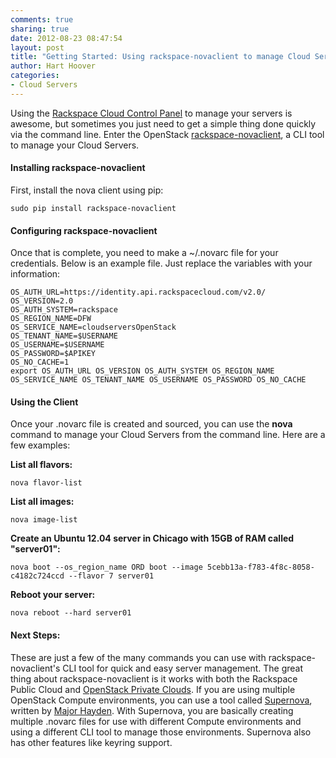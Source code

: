 ```yaml
---
comments: true
sharing: true
date: 2012-08-23 08:47:54
layout: post
title: "Getting Started: Using rackspace-novaclient to manage Cloud Servers"
author: Hart Hoover
categories:
- Cloud Servers
---
```


Using the [Rackspace Cloud Control Panel](http://www.rackspace.com/knowledge_center/article/introducing-the-next-generation-cloud-control-panel) to manage your servers is awesome, but sometimes you just need to get a simple thing done quickly via the command line. Enter the OpenStack [rackspace-novaclient](http://pypi.python.org/pypi/rackspace-novaclient/1.0), a CLI tool to manage your Cloud Servers.
<!-- more -->

#### Installing rackspace-novaclient


First, install the nova client using pip:

	sudo pip install rackspace-novaclient

#### Configuring rackspace-novaclient


Once that is complete, you need to make a ~/.novarc file for your credentials. Below is an example file. Just replace the variables with your information:

    
    OS_AUTH_URL=https://identity.api.rackspacecloud.com/v2.0/
    OS_VERSION=2.0
    OS_AUTH_SYSTEM=rackspace
    OS_REGION_NAME=DFW
    OS_SERVICE_NAME=cloudserversOpenStack
    OS_TENANT_NAME=$USERNAME
    OS_USERNAME=$USERNAME
    OS_PASSWORD=$APIKEY
    OS_NO_CACHE=1
    export OS_AUTH_URL OS_VERSION OS_AUTH_SYSTEM OS_REGION_NAME OS_SERVICE_NAME OS_TENANT_NAME OS_USERNAME OS_PASSWORD OS_NO_CACHE




#### Using the Client


Once your .novarc file is created and sourced, you can use the **nova** command to manage your Cloud Servers from the command line. Here are a few examples:

**List all flavors:**

	nova flavor-list

**List all images:**

	nova image-list

**Create an Ubuntu 12.04 server in Chicago with 15GB of RAM called "server01":**

	nova boot --os_region_name ORD boot --image 5cebb13a-f783-4f8c-8058-c4182c724ccd --flavor 7 server01

**Reboot your server:**

	nova reboot --hard server01


#### Next Steps:


These are just a few of the many commands you can use with rackspace-novaclient's CLI tool for quick and easy server management. The great thing about rackspace-novaclient is it works with both the Rackspace Public Cloud and [OpenStack Private Clouds](http://www.rackspace.com/cloud/private/). If you are using multiple OpenStack Compute environments, you can use a tool called [Supernova](http://rackerhacker.github.com/supernova/), written by [Major Hayden](http://rackerhacker.com). With Supernova, you are basically creating multiple .novarc files for use with different Compute environments and using a different CLI tool to manage those environments. Supernova also has other features like keyring support.
